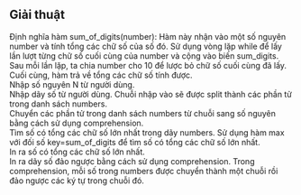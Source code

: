 ## Giải thuật

Định nghĩa hàm sum_of_digits(number): Hàm này nhận vào một số nguyên number và tính tổng các chữ số của số đó. Sử dụng vòng lặp while để lấy lần lượt từng chữ số cuối cùng của number và cộng vào biến sum_digits. Sau mỗi lần lặp, ta chia number cho 10 để lược bỏ chữ số cuối cùng đã lấy. Cuối cùng, hàm trả về tổng các chữ số tính được.<br/>
Nhập số nguyên N từ người dùng.<br/>
Nhập dãy số từ người dùng. Chuỗi nhập vào sẽ được split thành các phần tử trong danh sách numbers.<br/>
Chuyển các phần tử trong danh sách numbers từ chuỗi sang số nguyên bằng cách sử dụng comprehension.<br/>
Tìm số có tổng các chữ số lớn nhất trong dãy numbers. Sử dụng hàm max với đối số key=sum_of_digits để tìm số có tổng các chữ số lớn nhất.<br/>
In ra số có tổng các chữ số lớn nhất.<br/>
In ra dãy số đảo ngược bằng cách sử dụng comprehension. Trong comprehension, mỗi số trong numbers được chuyển thành một chuỗi rồi đảo ngược các ký tự trong chuỗi đó.<br/>